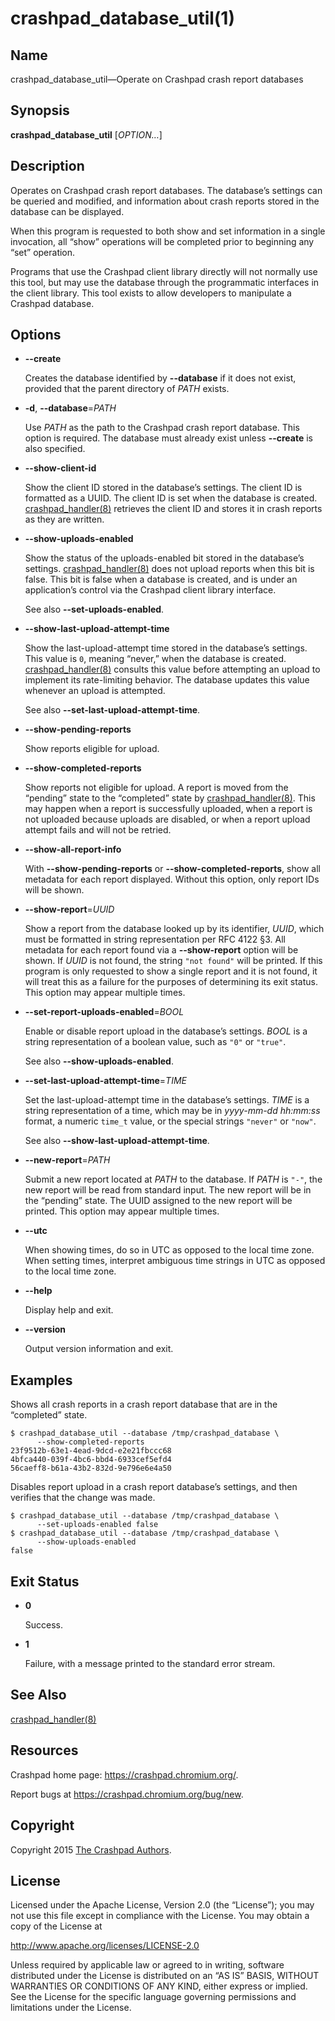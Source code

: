 <!--
Copyright 2015 The Crashpad Authors. All rights reserved.

Licensed under the Apache License, Version 2.0 (the "License");
you may not use this file except in compliance with the License.
You may obtain a copy of the License at

    http://www.apache.org/licenses/LICENSE-2.0

Unless required by applicable law or agreed to in writing, software
distributed under the License is distributed on an "AS IS" BASIS,
WITHOUT WARRANTIES OR CONDITIONS OF ANY KIND, either express or implied.
See the License for the specific language governing permissions and
limitations under the License.
-->

# crashpad_database_util(1)

## Name

crashpad_database_util—Operate on Crashpad crash report databases

## Synopsis

**crashpad_database_util** [_OPTION…_]

## Description

Operates on Crashpad crash report databases. The database’s settings can be
queried and modified, and information about crash reports stored in the database
can be displayed.

When this program is requested to both show and set information in a single
invocation, all “show” operations will be completed prior to beginning any “set”
operation.

Programs that use the Crashpad client library directly will not normally use
this tool, but may use the database through the programmatic interfaces in the
client library. This tool exists to allow developers to manipulate a Crashpad
database.

## Options

 * **--create**

   Creates the database identified by **--database** if it does not exist,
   provided that the parent directory of _PATH_ exists.

 * **-d**, **--database**=_PATH_

   Use _PATH_ as the path to the Crashpad crash report database. This option is
   required. The database must already exist unless **--create** is also
   specified.

 * **--show-client-id**

   Show the client ID stored in the database’s settings. The client ID is
   formatted as a UUID. The client ID is set when the database is created.
   [crashpad_handler(8)](../handler/crashpad_handler.md) retrieves the client ID
   and stores it in crash reports as they are written.

 * **--show-uploads-enabled**

   Show the status of the uploads-enabled bit stored in the database’s settings.
   [crashpad_handler(8)](../handler/crashpad_handler.md) does not upload reports
   when this bit is false. This bit is false when a database is created, and is
   under an application’s control via the Crashpad client library interface.

   See also **--set-uploads-enabled**.

 * **--show-last-upload-attempt-time**

   Show the last-upload-attempt time stored in the database’s settings. This
   value is `0`, meaning “never,” when the database is created.
   [crashpad_handler(8)](../handler/crashpad_handler.md) consults this value
   before attempting an upload to implement its rate-limiting behavior. The
   database updates this value whenever an upload is attempted.

   See also **--set-last-upload-attempt-time**.

 * **--show-pending-reports**

   Show reports eligible for upload.

 * **--show-completed-reports**

   Show reports not eligible for upload. A report is moved from the “pending”
   state to the “completed” state by
   [crashpad_handler(8)](../handler/crashpad_handler.md). This may happen when a
   report is successfully uploaded, when a report is not uploaded because
   uploads are disabled, or when a report upload attempt fails and will not be
   retried.

 * **--show-all-report-info**

   With **--show-pending-reports** or **--show-completed-reports**, show all
   metadata for each report displayed. Without this option, only report IDs will
   be shown.

 * **--show-report**=_UUID_

   Show a report from the database looked up by its identifier, _UUID_, which
   must be formatted in string representation per RFC 4122 §3. All metadata for
   each report found via a **--show-report** option will be shown. If _UUID_ is
   not found, the string `"not found"` will be printed. If this program is only
   requested to show a single report and it is not found, it will treat this as
   a failure for the purposes of determining its exit status. This option may
   appear multiple times.

 * **--set-report-uploads-enabled**=_BOOL_

   Enable or disable report upload in the database’s settings. _BOOL_ is a
   string representation of a boolean value, such as `"0"` or `"true"`.

   See also **--show-uploads-enabled**.

 * **--set-last-upload-attempt-time**=_TIME_

   Set the last-upload-attempt time in the database’s settings. _TIME_ is a
   string representation of a time, which may be in _yyyy-mm-dd hh:mm:ss_
   format, a numeric `time_t` value, or the special strings `"never"` or
   `"now"`.

   See also **--show-last-upload-attempt-time**.

 * **--new-report**=_PATH_

   Submit a new report located at _PATH_ to the database. If _PATH_ is `"-"`,
   the new report will be read from standard input. The new report will be in
   the “pending” state. The UUID assigned to the new report will be printed.
   This option may appear multiple times.

 * **--utc**

   When showing times, do so in UTC as opposed to the local time zone. When
   setting times, interpret ambiguous time strings in UTC as opposed to the
   local time zone.

 * **--help**

   Display help and exit.

 * **--version**

   Output version information and exit.

## Examples

Shows all crash reports in a crash report database that are in the “completed”
state.

```
$ crashpad_database_util --database /tmp/crashpad_database \
      --show-completed-reports
23f9512b-63e1-4ead-9dcd-e2e21fbccc68
4bfca440-039f-4bc6-bbd4-6933cef5efd4
56caeff8-b61a-43b2-832d-9e796e6e4a50
```

Disables report upload in a crash report database’s settings, and then verifies
that the change was made.

```
$ crashpad_database_util --database /tmp/crashpad_database \
      --set-uploads-enabled false
$ crashpad_database_util --database /tmp/crashpad_database \
      --show-uploads-enabled
false
```

## Exit Status

 * **0**

   Success.

 * **1**

   Failure, with a message printed to the standard error stream.

## See Also

[crashpad_handler(8)](../handler/crashpad_handler.md)

## Resources

Crashpad home page: https://crashpad.chromium.org/.

Report bugs at https://crashpad.chromium.org/bug/new.

## Copyright

Copyright 2015 [The Crashpad
Authors](https://chromium.googlesource.com/crashpad/crashpad/+/master/AUTHORS).

## License

Licensed under the Apache License, Version 2.0 (the “License”);
you may not use this file except in compliance with the License.
You may obtain a copy of the License at

  http://www.apache.org/licenses/LICENSE-2.0

Unless required by applicable law or agreed to in writing, software
distributed under the License is distributed on an “AS IS” BASIS,
WITHOUT WARRANTIES OR CONDITIONS OF ANY KIND, either express or implied.
See the License for the specific language governing permissions and
limitations under the License.
